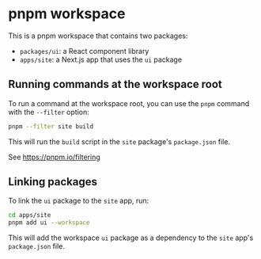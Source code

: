 # pnpm workspace

This is a pnpm workspace that contains two packages:

- `packages/ui`: a React component library
- `apps/site`: a Next.js app that uses the `ui` package

## Running commands at the workspace root

To run a command at the workspace root, you can use the `pnpm` command with the `--filter` option:

```bash
pnpm --filter site build
```

This will run the `build` script in the `site` package's `package.json` file.

See https://pnpm.io/filtering

## Linking packages

To link the `ui` package to the `site` app, run:

```bash
cd apps/site
pnpm add ui --workspace
```

This will add the workspace `ui` package as a dependency to the `site` app's `package.json` file.
